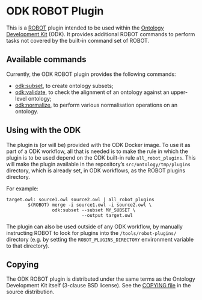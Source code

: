 ODK ROBOT Plugin
================

This is a [ROBOT](http://robot.obolibrary.org/) plugin intended to be
used within the [Ontology Development
Kit](https://github.com/INCATools/ontology-development-kit) (ODK). It
provides additional ROBOT commands to perform tasks not covered by the
built-in command set of ROBOT.

Available commands
------------------
Currently, the ODK ROBOT plugin provides the following commands:

* [odk:subset](subset.html), to create ontology subsets;
* [odk:validate](validate.html), to check the alignment of an ontology
  against an upper-level ontology;
* [odk:normalize](normalize.html), to perform various normalisation
  operations on an ontology.
  
Using with the ODK
------------------
The plugin is (or will be) provided with the ODK Docker image. To use it
as part of a ODK workflow, all that is needed is to make the rule in
which the plugin is to be used depend on the ODK built-in rule
`all_robot_plugins`. This will make the plugin available in the
repository’s `src/ontology/tmp/plugins` directory, which is already set,
in ODK workflows, as the ROBOT plugins directory.

For example:

```make
target.owl: source1.owl source2.owl | all_robot_plugins
        $(ROBOT) merge -i source1.owl -i source2.owl \
                 odk:subset --subset MY_SUBSET \
                            --output target.owl
```

The plugin can also be used outside of any ODK workflow, by manually
instructing ROBOT to look for plugins into the `/tools/robot-plugins/`
directory (e.g. by setting the `ROBOT_PLUGINS_DIRECTORY` environment
variable to that directory).
  
Copying
-------
The ODK ROBOT plugin is distributed under the same terms as the Ontology
Development Kit itself (3-clause BSD license). See the [COPYING
file](https://github.com/INCATools/odk-robot-plugin/blob/main/COPYING)
in the source distribution.
  